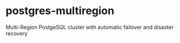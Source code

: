 # postgres-multiregion
Multi-Region PostgeSQL cluster with automatic failover and disaster recovery
